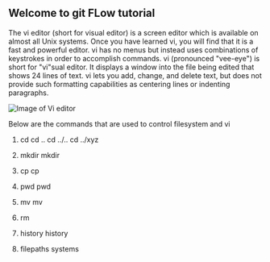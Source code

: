 ## Welcome to git FLow tutorial


The vi editor (short for visual editor) is a screen editor which is available on almost all Unix systems. Once you have learned vi, you will find that it is a fast and powerful editor. vi has no menus but instead uses combinations of keystrokes in order to accomplish commands. 
vi (pronounced "vee-eye") is short for "vi"sual editor. It displays a window into the file being edited that shows 24 lines of text.
vi lets you add, change, and delete text, but does not provide such formatting capabilities as centering lines or indenting paragraphs.

![Image of Vi editor](/images/vi.png)

Below are the commands that are used to control filesystem and vi

1. cd
    cd ..
    cd ../..
    cd ../xyz


2. mkdir
    mkdir <directory name>

3. cp
   cp <filename> <directoryname>


4. pwd
    pwd

5. mv
    mv <filename> <directoryname>

6. rm


7. history
    history

8. filepaths systems



